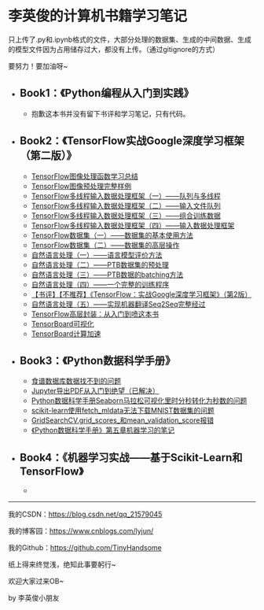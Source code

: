 # 李英俊的计算机书籍学习笔记

只上传了.py和.ipynb格式的文件，大部分处理的数据集、生成的中间数据、生成的模型文件因为占用储存过大，都没有上传。（通过gitignore的方式）

要努力！要加油呀~

- ## Book1：《Python编程从入门到实践》

  - 抱歉这本书并没有留下书评和学习笔记，只有代码。

- ## Book2：《TensorFlow实战Google深度学习框架（第二版）》

  - [TensorFlow图像处理函数学习总结](https://blog.csdn.net/qq_21579045/article/details/86569934)
  - [TensorFlow图像预处理完整样例](https://blog.csdn.net/qq_21579045/article/details/86708656)
  - [TensorFlow多线程输入数据处理框架（一）——队列与多线程](https://blog.csdn.net/qq_21579045/article/details/86758536)
  - [TensorFlow多线程输入数据处理框架（二）——输入文件队列](https://blog.csdn.net/qq_21579045/article/details/86762578)
  - [TensorFlow多线程输入数据处理框架（三）——组合训练数据](https://blog.csdn.net/qq_21579045/article/details/86772832)
  - [TensorFlow多线程输入数据处理框架（四）——输入数据处理框架](https://blog.csdn.net/qq_21579045/article/details/86776887)
  - [TensorFlow数据集（一）——数据集的基本使用方法](https://blog.csdn.net/qq_21579045/article/details/86904202)
  - [TensorFlow数据集（二）——数据集的高层操作](https://blog.csdn.net/qq_21579045/article/details/87092969)
  - [自然语言处理（一）——语言模型评价方法](https://blog.csdn.net/qq_21579045/article/details/87689562)
  - [自然语言处理（二）——PTB数据集的预处理](https://blog.csdn.net/qq_21579045/article/details/87782302)
  - [自然语言处理（三）——PTB数据的batching方法](https://blog.csdn.net/qq_21579045/article/details/87894986)
  - [自然语言处理（四）——一个完整的训练程序](https://blog.csdn.net/qq_21579045/article/details/87937488)
  - [【书评】【不推荐】《TensorFlow：实战Google深度学习框架》（第2版）](https://blog.csdn.net/qq_21579045/article/details/88388665)
  - [自然语言处理（五）——实现机器翻译Seq2Seq完整经过](https://blog.csdn.net/qq_21579045/article/details/88657013)
  - [TensorFlow高层封装：从入门到喷这本书](https://blog.csdn.net/qq_21579045/article/details/89848142)
  - [TensorBoard可视化](https://blog.csdn.net/qq_21579045/article/details/90173916)
  - [TensorBoard计算加速](https://blog.csdn.net/qq_21579045/article/details/90298107)

- ## Book3：《Python数据科学手册》

  - [食谱数据库数据找不到的问题](https://blog.csdn.net/qq_21579045/article/details/90404382)
  - [Jupyter导出PDF从入门到绝望（已解决）](https://blog.csdn.net/qq_21579045/article/details/90451576)
  - [Python数据科学手册Seaborn马拉松可视化里时分秒转化为秒数的问题](https://blog.csdn.net/qq_21579045/article/details/90692003)
  - [scikit-learn使用fetch_mldata无法下载MNIST数据集的问题](<https://blog.csdn.net/qq_21579045/article/details/91347382>)
  - [GridSearchCV.grid_scores_和mean_validation_score报错](<https://blog.csdn.net/qq_21579045/article/details/91435570>)
  - [《Python数据科学手册》第五章机器学习的笔记](<https://blog.csdn.net/qq_21579045/article/details/91533128>)

- ## Book4：《机器学习实战——基于Scikit-Learn和TensorFlow》

  - 

------

我的CSDN：https://blog.csdn.net/qq_21579045

我的博客园：https://www.cnblogs.com/lyjun/

我的Github：https://github.com/TinyHandsome

纸上得来终觉浅，绝知此事要躬行~

欢迎大家过来OB~

by 李英俊小朋友